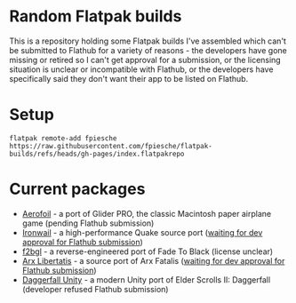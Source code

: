 # Random Flatpak builds

This is a repository holding some Flatpak builds I've assembled which can't be submitted to Flathub for a variety of reasons - the developers have gone missing or retired so I can't get approval for a submission, or the licensing situation is unclear or incompatible with Flathub, or the developers have specifically said they don't want their app to be listed on Flathub.

# Setup

`flatpak remote-add fpiesche https://raw.githubusercontent.com/fpiesche/flatpak-builds/refs/heads/gh-pages/index.flatpakrepo`

# Current packages

- [Aerofoil](https://github.com/elasota/Aerofoil) - a port of Glider PRO, the classic Macintosh paper airplane game (pending Flathub submission)
- [Ironwail](https://github.com/andrei-drexler/ironwail) - a high-performance Quake source port ([waiting for dev approval for Flathub submission](https://github.com/andrei-drexler/ironwail/issues/241#issuecomment-2261224166))
- [f2bgl](https://github.com/cyxx/f2bgl) - a reverse-engineered port of Fade To Black (license unclear)
- [Arx Libertatis](https://arx-libertatis.org/) - a source port of Arx Fatalis ([waiting for dev approval for Flathub submission](https://bugs.arx-libertatis.org/arx/issues/1747))
- [Daggerfall Unity](https://github.com/Interkarma/daggerfall-unity) - a modern Unity port of Elder Scrolls II: Daggerfall (developer refused Flathub submission)
